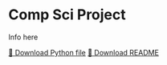 # Comp Sci Project

Info here

[🐍 Download Python file](cs-021-final-project.py)
[📄 Download README](README_cs_021.txt)
